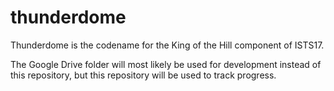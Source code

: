 # thunderdome

Thunderdome is the codename for the King of the Hill component of ISTS17.

The Google Drive folder will most likely be used for development instead of this repository, but this repository will be used to track progress.